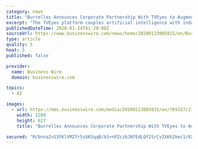 ```yaml
---
category: news
title: "Burrelles Announces Corporate Partnership With TVEyes to Augment and Elevate Media Intelligence Services"
excerpt: "The TVEyes platform couples artificial intelligence with industry leading video search technology to identify and quantify relevant coverage and brand presence across TV, radio and podcast sources. This allows access to credible, valuable insights into brand activity and industry news trends. Founded in 1888, Burrelles provides a wide range of ..."
publishedDateTime: 2020-01-24T01:20:00Z
sourceUrl: https://www.businesswire.com/news/home/20200123005815/en/Burrelles-Announces-Corporate-Partnership-TVEyes-Augment-Elevate
type: article
quality: 5
heat: 5
published: false

provider:
  name: Business Wire
  domain: businesswire.com

topics:
  - AI

images:
  - url: https://mms.businesswire.com/media/20200123005815/en/769327/23/logo123.jpg
    width: 1200
    height: 627
    title: "Burrelles Announces Corporate Partnership With TVEyes to Augment and Elevate Media Intelligence Services"

secured: "M/bnnaInS3FKlVMZfr5s6KSqqB/bS+nPZczbJNfEdLQf2SrCvIXKh2kec1/0XMpBXZVsx8RtwJa0XOtv/Ud316s2abdlHVVfpnFGTyyw1gk0oamFi4v8f3qgyxDJs0RNykUL5OBQ/DwkgRvet0ZJw/lbaGr4TXkiIYGXQ/9aiFZ129Eg6Cgxk7fRQrzuwETAlUiJzxxNggmDRKcaM8hAcxkvljVYEpVJCEgKkrmVvG9K0Rsh9tat7lTtwVKQiltUnAGlYJioSqzicO/kvVidQQ98JPk8ECNFCOuYnB5uzV/yBK6JOCGZzzSeADJZuuo0;i6+hOkujwXjkA4MN5gq2XA=="
---
```


